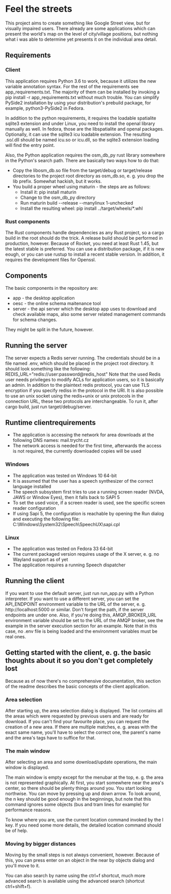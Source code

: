 # Feel the streets

This project aims to create something like Google Street view, but for visually impaired users.
There already are some applications which can present the world's map on the level of city/village positions, but nothing what i was able to determine yet presents it on the individual area detail.

## Requirements
### Client

This application requires Python 3.6 to work, because it utilizes the new variable annotation syntax.
For the rest of the requirements see app_requirements.txt.
The majority of them can be installed by invoking a pip install -r app_requirements.txt without much trouble.
You can simplify PySide2 installation by using your distribution's prebuild package, for example, python3-PySide2 in Fedora.

In addition to the python requirements, it requires the loadable spatialite sqlite3 extension and under Linux, you need to install the openal library manually as well. In fedora, those are the libspatialite and openal packages.
Optionally, it can use the sqlite3 icu loadable extension. The resulting .so/.dll should be named icu.so or icu.dll, so the sqlite3 extension loading will find the entry point.

Also, the Python application requires the osm_db_py rust library somewhere in the Python's search path.
There are basically two ways how to do that:
* Copy the libosm_db.so file from the target/debug or target/release directories to the project root directory as osm_db.so, e. g. you drop the lib prefix. Somewhat hackish, but it works.
* You build a proper wheel using maturin - the steps are as follows:
  * Install it: pip install maturin
  * Change to the osm_db_py directory
  * Run maturin build --release --manylinux 1-unchecked
  * Install the resulting wheel: pip install ../target/wheels/*.whl
### Rust components
The Rust components handle dependencies as any Rust project, so a cargo build in the root should do the trick. A release build should be performed in production, however.
Because of Rocket, you need at least Rust 1.45, but the latest stable is preferred. You can use a distribution package, if it is new eough, or you can use rustup to install a recent stable version.
In addition, it requires the development files for Openssl.

## Components

The basic components in the repository are:
- app - the desktop application
- oesc - the online schema maitenance tool
- server - the api server which the desktop app uses to download and check available maps, also some server related management commands for schema changes.

They might be split in the future, however.

## Running the server

The server expects a Redis server running. The credentials should be in a file named .env, which should be placed in the project root directory. It should look something like the following:
REDIS_URL="redis://user:password@redis_host"
Note that the used Redis user needs privileges to modify ACLs for application users, so it is basically an admin. In addition to the plaintext redis protocol, you can use TLS encryption if you specify rediss in the protocol in the URI. It is also possible to use an unix socket using the redis+unix or unix protocols in the connection URL, these two protocols are interchangeable.
To run it, after cargo build, just run target/debug/server.

## Runtime clientrequirements
- The application is accessing the network for area downloads at the following DNS names: mail.trycht.cz
- The network access is needed for the first time, afterwards the access is not required, the currently downloaded copies will be used
### Windows
- The application was tested on Windows 10 64-bit
- It is assumed that the user has a speech synthesizer of the correct language installed
- The speech subsystem first tries to use a running screen reader (NVDA, JAWS or Window Eyes), then it falls back to SAPI 5
- To set the used voice, if a screen reader is used, see the specific screen reader configuration
- If using Sapi 5, the configuration is reachable by opening the Run dialog and executing the following file: C:\Windows\System32\Speech\SpeechUX\sapi.cpl
### Linux
- The application was tested on Fedora 33 64-bit
- The current packaged version requires usage of the X server, e. g. no Wayland support as of yet
- The application requires a running Speech dispatcher

## Running the client
If you want to use the default server, just run run_app.py with a Python interpreter. If you want to use a different server, you can set the API_ENDPOINT environment variable to the URL of the server, e. g. http://localhost:5000 or similar. Don't forget the path, if the server endpoints are under one.
Also, if you're doing this, AMQP_BROKER_URL environment variable should be set to the URL of the AMQP broker, see the example in the server execution section for an example. Note that in this case, no .env file is being loaded and the environment variables must be real ones.
## Getting started with the client, e. g. the basic thoughts about it so you don't get completely lost
Because as of now there's no comprehensive documentation, this section of the readme describes the basic concepts of the client application.

### Area selection
After starting up, the area selection dialog is displayed. The list contains all the areas which were requested by previous users and are ready for download.
If you can't find your favourite place, you can request the creation of a new area. If there are multiple matches, e. g. areas with the exact same name, you'll have to select the correct one, the parent's name and the area's tags have to suffice for that.
### The main window
After selecting an area and some download/update operations, the main window is displayed.

The main window is empty except for the menubar at the top, e. g. the area is not represented graphically. At first, you start somewhere near the area's center, so there should be plenty things around you. You start looking northwise. You can move by pressing up and down arrow. To look around, the n key should be good enough in the beginnings, but note that this command ignores some objects (bus and tram lines for example) for performance reasons.

To know where you are, use the current location command invoked by the l key. If you need some more details, the detailed location command should be of help.
### Moving by bigger distances
Moving by the small steps is not always convenient, however. Because of this, you can press enter on an object in the near by objects dialog and you'll move to it.

You can also search by name using the ctrl+f shortcut, much more advanced search is available using the advanced search (shortcut ctrl+shift+f).